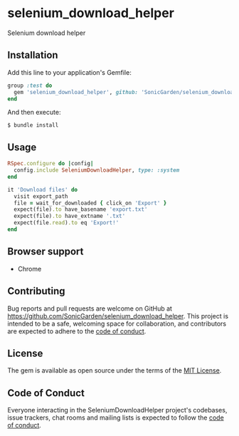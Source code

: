 # selenium_download_helper

Selenium download helper

## Installation

Add this line to your application's Gemfile:

```ruby
group :test do
  gem 'selenium_download_helper', github: 'SonicGarden/selenium_download_helper'
end
```

And then execute:

    $ bundle install

## Usage

```ruby
RSpec.configure do |config|
  config.include SeleniumDownloadHelper, type: :system
end
```

```ruby
it 'Download files' do
  visit export_path
  file = wait_for_downloaded { click_on 'Export' }
  expect(file).to have_basename 'export.txt'
  expect(file).to have_extname '.txt'
  expect(file.read).to eq 'Export!'
end
```

## Browser support

- Chrome

## Contributing

Bug reports and pull requests are welcome on GitHub at https://github.com/SonicGarden/selenium_download_helper. This project is intended to be a safe, welcoming space for collaboration, and contributors are expected to adhere to the [code of conduct](https://github.com/[USERNAME]/selenium_download_helper/blob/master/CODE_OF_CONDUCT.md).

## License

The gem is available as open source under the terms of the [MIT License](https://opensource.org/licenses/MIT).

## Code of Conduct

Everyone interacting in the SeleniumDownloadHelper project's codebases, issue trackers, chat rooms and mailing lists is expected to follow the [code of conduct](https://github.com/[USERNAME]/selenium_download_helper/blob/master/CODE_OF_CONDUCT.md).

